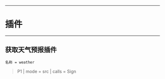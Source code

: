 ************************************
# 插件
************************************
## 获取天气预报插件
    名称 = weather
> P1 | mode = src | calls = Sign

